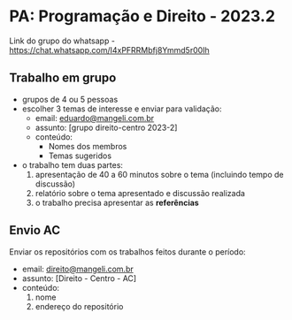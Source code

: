 # PA: Programação e Direito - 2023.2

Link do grupo do whatsapp - https://chat.whatsapp.com/I4xPFRRMbfj8Ymmd5r00Ih

## Trabalho em grupo

- grupos de 4 ou 5 pessoas
- escolher 3 temas de interesse e enviar para validação:
   - email: eduardo@mangeli.com.br
   - assunto: [grupo direito-centro 2023-2]
   - conteúdo:
      - Nomes dos membros
      - Temas sugeridos
- o trabalho tem duas partes:
  1. apresentação de 40 a 60 minutos sobre o tema (incluindo tempo de discussão)
  2. relatório sobre o tema apresentado e discussão realizada
  3. o trabalho precisa apresentar as **referências**

## Envio AC
Enviar os repositórios com os trabalhos feitos durante o período:
- email: direito@mangeli.com.br
- assunto: [Direito - Centro - AC]
- conteúdo:
   1. nome
   2. endereço do repositório
